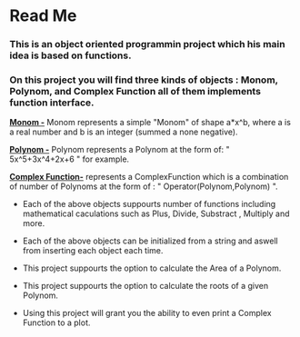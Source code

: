 # Read Me

### This is an object oriented programmin project which his main idea is based on functions. 

### On this project you will find three kinds of objects : Monom, Polynom, and Complex Function all of them implements function interface.

**[Monom -](https://github.com/lidorT/Ex1---OOP/wiki/Monom)** Monom represents a simple "Monom" of shape a*x^b, where a is a real number and b is an integer (summed a none negative). 

**[Polynom -](https://github.com/lidorT/Ex1---OOP/wiki/Polynom)** Polynom represents a Polynom at the form of: " 5x^5+3x^4+2x+6 " for example.

**[Complex Function-](https://github.com/lidorT/Ex1---OOP/wiki/Complex-Function)** represents a ComplexFunction which is a combination of number of Polynoms at the form of : " Operator(Polynom,Polynom) ".

* Each of the above objects suppourts number of functions including mathematical caculations such as Plus, Divide, Substract , Multiply and more. 

* Each of the above objects can be initialized from a string and aswell from inserting each object each time.

* This project suppourts the option to calculate the Area of a Polynom.

* This project suppourts the option to calculate the roots of a given Polynom.

* Using this project will grant you the ability to even print a Complex Function to a plot.
